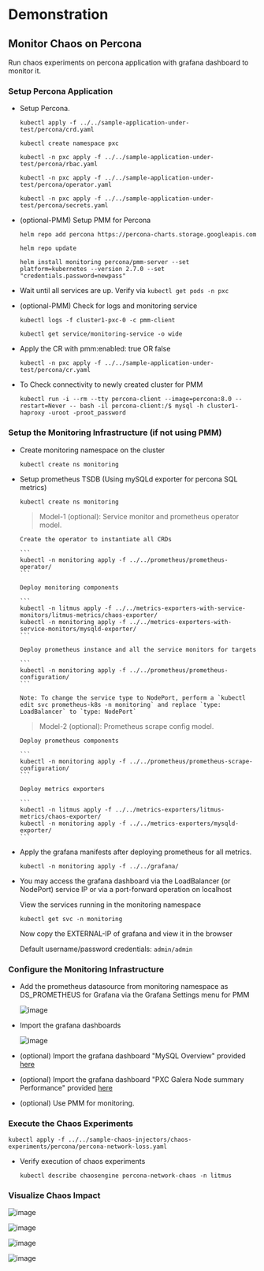 # Demonstration

## Monitor Chaos on Percona

Run chaos experiments on percona application with grafana dashboard to monitor it.

### Setup Percona Application

- Setup Percona.

  ```
  kubectl apply -f ../../sample-application-under-test/percona/crd.yaml
  ```

  ```
  kubectl create namespace pxc
  ```

  ```
  kubectl -n pxc apply -f ../../sample-application-under-test/percona/rbac.yaml
  ```

  ```
  kubectl -n pxc apply -f ../../sample-application-under-test/percona/operator.yaml
  ```

  ```
  kubectl -n pxc apply -f ../../sample-application-under-test/percona/secrets.yaml
  ```

- (optional-PMM) Setup PMM for Percona

  ```
  helm repo add percona https://percona-charts.storage.googleapis.com
  ```

  ```
  helm repo update
  ```

  ```
  helm install monitoring percona/pmm-server --set platform=kubernetes --version 2.7.0 --set "credentials.password=newpass"
  ```

- Wait until all services are up. Verify via `kubectl get pods -n pxc`

- (optional-PMM) Check for logs and monitoring service

  ```
  kubectl logs -f cluster1-pxc-0 -c pmm-client
  ```

  ```
  kubectl get service/monitoring-service -o wide
  ```

- Apply the CR with pmm:enabled: true OR false

  ```
  kubectl -n pxc apply -f ../../sample-application-under-test/percona/cr.yaml
  ```

- To Check connectivity to newly created cluster for PMM

  ```
  kubectl run -i --rm --tty percona-client --image=percona:8.0 --restart=Never -- bash -il percona-client:/$ mysql -h cluster1-haproxy -uroot -proot_password
  ```

### Setup the Monitoring Infrastructure (if not using PMM)

- Create monitoring namespace on the cluster

  ```
  kubectl create ns monitoring
  ```

- Setup prometheus TSDB (Using mySQLd exporter for percona SQL metrics)

  ```
  kubectl create ns monitoring
  ```

  > Model-1 (optional): Service monitor and prometheus operator model.

      Create the operator to instantiate all CRDs

      ```
      kubectl -n monitoring apply -f ../../prometheus/prometheus-operator/
      ```

      Deploy monitoring components

      ```
      kubectl -n litmus apply -f ../../metrics-exporters-with-service-monitors/litmus-metrics/chaos-exporter/
      kubectl -n monitoring apply -f ../../metrics-exporters-with-service-monitors/mysqld-exporter/
      ```

      Deploy prometheus instance and all the service monitors for targets

      ```
      kubectl -n monitoring apply -f ../../prometheus/prometheus-configuration/
      ```

      Note: To change the service type to NodePort, perform a `kubectl edit svc prometheus-k8s -n monitoring` and replace `type: LoadBalancer` to `type: NodePort`

  > Model-2 (optional): Prometheus scrape config model.

      Deploy prometheus components

      ```
      kubectl -n monitoring apply -f ../../prometheus/prometheus-scrape-configuration/
      ```

      Deploy metrics exporters

      ```
      kubectl -n litmus apply -f ../../metrics-exporters/litmus-metrics/chaos-exporter/
      kubectl -n monitoring apply -f ../../metrics-exporters/mysqld-exporter/
      ```

- Apply the grafana manifests after deploying prometheus for all metrics.

  ```
  kubectl -n monitoring apply -f ../../grafana/
  ```

- You may access the grafana dashboard via the LoadBalancer (or NodePort) service IP or via a port-forward operation on localhost

  View the services running in the monitoring namespace

  ```
  kubectl get svc -n monitoring
  ```

  Now copy the EXTERNAL-IP of grafana and view it in the browser

  Default username/password credentials: `admin/admin`

### Configure the Monitoring Infrastructure

- Add the prometheus datasource from monitoring namespace as DS_PROMETHEUS for Grafana via the Grafana Settings menu for PMM

  ![image](https://github.com/litmuschaos/litmus/blob/master/monitoring/screenshots/data-source-config.png?raw=true)

- Import the grafana dashboards

  ![image](https://github.com/litmuschaos/litmus/blob/master/monitoring/screenshots/import-dashboard.png?raw=true)

- (optional) Import the grafana dashboard "MySQL Overview" provided [here](https://raw.githubusercontent.com/litmuschaos/litmus/percona/monitoring/grafana-dashboards/percona-sql/MySQL-Overview-Interleaved.json)

- (optional) Import the grafana dashboard "PXC Galera Node summary Performance" provided [here](https://raw.githubusercontent.com/litmuschaos/litmus/percona/monitoring/grafana-dashboards/percona-sql/PXC_Galera_Node_Summary_Interleaved.json)

- (optional) Use PMM for monitoring.

### Execute the Chaos Experiments

```
kubectl apply -f ../../sample-chaos-injectors/chaos-experiments/percona/percona-network-loss.yaml
```

- Verify execution of chaos experiments

  ```
  kubectl describe chaosengine percona-network-chaos -n litmus
  ```

### Visualize Chaos Impact

![image](https://github.com/litmuschaos/litmus/blob/master/monitoring/screenshots/mySQL-Overview-1.png?raw=true)

![image](https://github.com/litmuschaos/litmus/blob/master/monitoring/screenshots/mySQL-Overview-2.png?raw=true)

![image](https://github.com/litmuschaos/litmus/blob/master/monitoring/screenshots/Galera-Node-Summary-1.png?raw=true)

![image](https://github.com/litmuschaos/litmus/blob/master/monitoring/screenshots/Galera-Node-Summary-2.png?raw=true)
